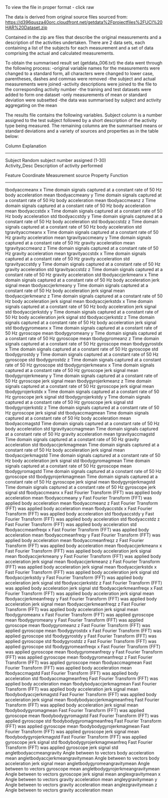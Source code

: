 To view the file in proper format - click raw

The data is derived from original source files sourced from:
https://d396qusza40orc.cloudfront.net/getdata%2Fprojectfiles%2FUCI%20HAR%20Dataset.zip

Contained in the zip are files that describe the original measurements and a description of the activities undertaken.
There are 2 data sets, each containing a list of the subjects for each measurement and a set of data comprising the 
actual and calculated measurements.

To obtain the summarised result set (getdata_006.txt) the data went through the following process:
	-original variable names for the measurements were changed to a standard form, all characters were changed
	to lower case, parentheses, dashes and commas were removed
	-the subject and actual measurements were joined
	-activity descriptions were joined to the file to the corresponding activity number
	-the training and test datasets were added to form one dataset
	-only measurements of mean or standard deviation were subsetted
	-the data was summarised by subject and activity aggregating on the mean

The results file contains the following variables. Subject column is a number assigned to the test subject followed by a short description of the activity
type being measured. The remaining columns are the summarised means or standard deviations and a variety of sources and properties as in the table below:


Column				Explanation
------				----------	
Subject				Random subject number assigned (1-30)				
Activity_Desc			Description of activity performed
				
Feature				Coordinate	Measurement source						Property				Function
-------				----------	------------------						--------				--------
tbodyaccmeanx			x		Time domain signals captured at a constant rate of 50 Hz	body acceleration			mean
tbodyaccmeany			y		Time domain signals captured at a constant rate of 50 Hz	body acceleration			mean
tbodyaccmeanz			z		Time domain signals captured at a constant rate of 50 Hz	body acceleration			mean
tbodyaccstdx			x		Time domain signals captured at a constant rate of 50 Hz	body acceleration			std
tbodyaccstdy			y		Time domain signals captured at a constant rate of 50 Hz	body acceleration			std
tbodyaccstdz			z		Time domain signals captured at a constant rate of 50 Hz	body acceleration			std
tgravityaccmeanx		x		Time domain signals captured at a constant rate of 50 Hz	gravity acceleration			mean
tgravityaccmeany		y		Time domain signals captured at a constant rate of 50 Hz	gravity acceleration			mean
tgravityaccmeanz		z		Time domain signals captured at a constant rate of 50 Hz	gravity acceleration			mean
tgravityaccstdx			x		Time domain signals captured at a constant rate of 50 Hz	gravity acceleration			std
tgravityaccstdy			y		Time domain signals captured at a constant rate of 50 Hz	gravity acceleration			std
tgravityaccstdz			z		Time domain signals captured at a constant rate of 50 Hz	gravity acceleration			std
tbodyaccjerkmeanx		x		Time domain signals captured at a constant rate of 50 Hz	body acceleration	jerk signal	mean
tbodyaccjerkmeany		y		Time domain signals captured at a constant rate of 50 Hz	body acceleration	jerk signal	mean
tbodyaccjerkmeanz		z		Time domain signals captured at a constant rate of 50 Hz	body acceleration	jerk signal	mean
tbodyaccjerkstdx		x		Time domain signals captured at a constant rate of 50 Hz	body acceleration	jerk signal	std
tbodyaccjerkstdy		y		Time domain signals captured at a constant rate of 50 Hz	body acceleration	jerk signal	std
tbodyaccjerkstdz		z		Time domain signals captured at a constant rate of 50 Hz	body acceleration	jerk signal	std
tbodygyromeanx			x		Time domain signals captured at a constant rate of 50 Hz	gyroscope				mean
tbodygyromeany			y		Time domain signals captured at a constant rate of 50 Hz	gyroscope				mean
tbodygyromeanz			z		Time domain signals captured at a constant rate of 50 Hz	gyroscope				mean
tbodygyrostdx			x		Time domain signals captured at a constant rate of 50 Hz	gyroscope				std
tbodygyrostdy			y		Time domain signals captured at a constant rate of 50 Hz	gyroscope				std
tbodygyrostdz			z		Time domain signals captured at a constant rate of 50 Hz	gyroscope				std
tbodygyrojerkmeanx		x		Time domain signals captured at a constant rate of 50 Hz	gyroscope	jerk signal		mean
tbodygyrojerkmeany		y		Time domain signals captured at a constant rate of 50 Hz	gyroscope	jerk signal		mean
tbodygyrojerkmeanz		z		Time domain signals captured at a constant rate of 50 Hz	gyroscope	jerk signal		mean
tbodygyrojerkstdx		x		Time domain signals captured at a constant rate of 50 Hz	gyroscope	jerk signal		std
tbodygyrojerkstdy		y		Time domain signals captured at a constant rate of 50 Hz	gyroscope	jerk signal		std
tbodygyrojerkstdz		z		Time domain signals captured at a constant rate of 50 Hz	gyroscope	jerk signal		std
tbodyaccmagmean					Time domain signals captured at a constant rate of 50 Hz	body acceleration			mean
tbodyaccmagstd					Time domain signals captured at a constant rate of 50 Hz	body acceleration			std
tgravityaccmagmean				Time domain signals captured at a constant rate of 50 Hz	gravity acceleration			mean
tgravityaccmagstd				Time domain signals captured at a constant rate of 50 Hz	gravity acceleration			std
tbodyaccjerkmagmean				Time domain signals captured at a constant rate of 50 Hz	body acceleration	jerk signal	mean
tbodyaccjerkmagstd				Time domain signals captured at a constant rate of 50 Hz	body acceleration	jerk signal	std
tbodygyromagmean				Time domain signals captured at a constant rate of 50 Hz	gyroscope				mean
tbodygyromagstd					Time domain signals captured at a constant rate of 50 Hz	gyroscope				std
tbodygyrojerkmagmean				Time domain signals captured at a constant rate of 50 Hz	gyroscope	jerk signal		mean
tbodygyrojerkmagstd				Time domain signals captured at a constant rate of 50 Hz	gyroscope	jerk signal		std
fbodyaccmeanx			x		Fast Fourier Transform (FFT) was applied			body acceleration			mean
fbodyaccmeany			y		Fast Fourier Transform (FFT) was applied			body acceleration			mean
fbodyaccmeanz			z		Fast Fourier Transform (FFT) was applied			body acceleration			mean
fbodyaccstdx			x		Fast Fourier Transform (FFT) was applied			body acceleration			std
fbodyaccstdy			y		Fast Fourier Transform (FFT) was applied			body acceleration			std
fbodyaccstdz			z		Fast Fourier Transform (FFT) was applied			body acceleration			std
fbodyaccmeanfreqx		x		Fast Fourier Transform (FFT) was applied			body acceleration			mean
fbodyaccmeanfreqy		y		Fast Fourier Transform (FFT) was applied			body acceleration			mean
fbodyaccmeanfreqz		z		Fast Fourier Transform (FFT) was applied			body acceleration			mean
fbodyaccjerkmeanx		x		Fast Fourier Transform (FFT) was applied			body acceleration	jerk signal	mean
fbodyaccjerkmeany		y		Fast Fourier Transform (FFT) was applied			body acceleration	jerk signal	mean
fbodyaccjerkmeanz		z		Fast Fourier Transform (FFT) was applied			body acceleration	jerk signal	mean
fbodyaccjerkstdx		x		Fast Fourier Transform (FFT) was applied			body acceleration	jerk signal	std
fbodyaccjerkstdy		y		Fast Fourier Transform (FFT) was applied			body acceleration	jerk signal	std
fbodyaccjerkstdz		z		Fast Fourier Transform (FFT) was applied			body acceleration	jerk signal	std
fbodyaccjerkmeanfreqx		x		Fast Fourier Transform (FFT) was applied			body acceleration	jerk signal	mean
fbodyaccjerkmeanfreqy		y		Fast Fourier Transform (FFT) was applied			body acceleration	jerk signal	mean
fbodyaccjerkmeanfreqz		z		Fast Fourier Transform (FFT) was applied			body acceleration	jerk signal	mean
fbodygyromeanx			x		Fast Fourier Transform (FFT) was applied			gyroscope				mean
fbodygyromeany			y		Fast Fourier Transform (FFT) was applied			gyroscope				mean
fbodygyromeanz			z		Fast Fourier Transform (FFT) was applied			gyroscope				mean
fbodygyrostdx			x		Fast Fourier Transform (FFT) was applied			gyroscope				std
fbodygyrostdy			y		Fast Fourier Transform (FFT) was applied			gyroscope				std
fbodygyrostdz			z		Fast Fourier Transform (FFT) was applied			gyroscope				std
fbodygyromeanfreqx		x		Fast Fourier Transform (FFT) was applied			gyroscope				mean
fbodygyromeanfreqy		y		Fast Fourier Transform (FFT) was applied			gyroscope				mean
fbodygyromeanfreqz		z		Fast Fourier Transform (FFT) was applied			gyroscope				mean
fbodyaccmagmean					Fast Fourier Transform (FFT) was applied			body acceleration			mean
fbodyaccmagstd					Fast Fourier Transform (FFT) was applied			body acceleration			std
fbodyaccmagmeanfreq				Fast Fourier Transform (FFT) was applied			body acceleration			mean
fbodybodyaccjerkmagmean				Fast Fourier Transform (FFT) was applied			body acceleration	jerk signal	mean
fbodybodyaccjerkmagstd				Fast Fourier Transform (FFT) was applied			body acceleration	jerk signal	mean
fbodybodyaccjerkmagmeanfreq			Fast Fourier Transform (FFT) was applied			body acceleration	jerk signal	mean
fbodybodygyromagmean				Fast Fourier Transform (FFT) was applied			gyroscope				mean
fbodybodygyromagstd				Fast Fourier Transform (FFT) was applied			gyroscope				std
fbodybodygyromagmeanfreq			Fast Fourier Transform (FFT) was applied			gyroscope				mean
fbodybodygyrojerkmagmean			Fast Fourier Transform (FFT) was applied			gyroscope	jerk signal		mean
fbodybodygyrojerkmagstd				Fast Fourier Transform (FFT) was applied			gyroscope	jerk signal		std
fbodybodygyrojerkmagmeanfreq			Fast Fourier Transform (FFT) was applied			gyroscope	jerk signal		std
angletbodyaccmeangravity			Angle between to vectors					body acceleration			mean
angletbodyaccjerkmeangravitymean		Angle between to vectors					body acceleration	jerk signal	mean
angletbodygyromeangravitymean			Angle between to vectors					gyroscope				mean
angletbodygyrojerkmeangravitymean		Angle between to vectors					gyroscope	jerk signal		mean
anglexgravitymean		x		Angle between to vectors					gravity acceleration			mean
angleygravitymean		y		Angle between to vectors					gravity acceleration			mean
anglezgravitymean		z		Angle between to vectors					gravity acceleration			mean
